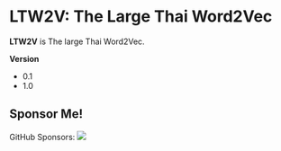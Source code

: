 # LTW2V: The Large Thai Word2Vec
**LTW2V** is The large Thai Word2Vec.

**Version**
- 0.1
- 1.0

## Sponsor Me!
GitHub Sponsors: [![](https://img.shields.io/static/v1?label=Sponsor&message=%E2%9D%A4&logo=GitHub&link=https://github.com/sponsors/wannaphong/)](https://github.com/sponsors/wannaphong/)